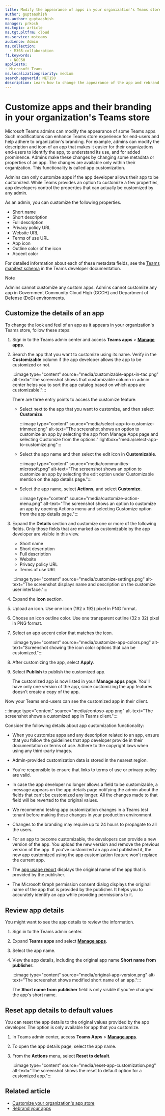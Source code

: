 ```yaml
---
title: Modify the appearance of apps in your organization's Teams store
author: guptaashish
ms.author: guptaashish
manager: prkosh
ms.topic: article
ms.tgt.pltfrm: cloud
ms.service: msteams
audience: Admin
ms.collection: 
  - M365-collaboration
f1.keywords: 
  - NOCSH
appliesto: 
- Microsoft Teams
ms.localizationpriority: medium
search.appverid: MET150
description: Learn how to change the appearance of the app and rebrand an app by editing app details and metadata.
---
```


# Customize apps and their branding in your organization's Teams store

Microsoft Teams admins can modify the appearance of some Teams apps. Such modifications can enhance Teams store experience for end-users and help adhere to organization's branding. For example, admins can modify the description and icon of an app that makes it easier for their organizations end-users to identify the app, to understand its use, and for added prominence. Admins make these changes by changing some metadata or properties of an app. The changes are available only within their organization. This functionality is called app customization.

Admins can only customize apps if the app developer allows their app to be customized. While Teams provides an option to customize a few properties, app developers control the properties that can actually be customized by any admin.

As an admin, you can customize the following properties.

* Short name
* Short description
* Full description
* Privacy policy URL
* Website URL
* Terms of use URL
* App icon
* Outline color of the icon
* Accent color

For detailed information about each of these metadata fields, see the [Teams manifest schema](/microsoftteams/platform/resources/schema/manifest-schema) in the Teams developer documentation.

> [!NOTE]
> Admins cannot customize any custom apps. Admins cannot customize any app in Government Community Cloud High (GCCH) and Department of Defense (DoD) environments.

## Customize the details of an app

To change the look and feel of an app as it appears in your organization's Teams store, follow these steps:

1. Sign in to the Teams admin center and access **Teams apps** > **[Manage apps](https://admin.teams.microsoft.com/policies/manage-apps)**.

1. Search the app that you want to customize using its name. Verify in the **Customizable** column if the app developer allows the app to be customized or not.

   :::image type="content" source="media/customizable-apps-in-tac.png" alt-text="The screenshot shows that customizable column in admin center helps you to sort the app catalog based on which apps are customizable.":::

   There are three entry points to access the customize feature:

   * Select next to the app that you want to customize, and then select **Customize**.

     :::image type="content" source="media/select-app-to-customize-trimmed.png" alt-text="The screenshot shows an option to customize an app by selecting the app from Manage Apps page and selecting Customize from the options." lightbox="media/select-app-to-customize.png":::

   * Select the app name and then select the edit icon in **Customizable**.

     :::image type="content" source="media/communities-microsoft.png" alt-text="The screenshot shows an option to customize an app by selecting the edit option under Customizable mention on the app details page.":::

   * Select the app name, select **Actions**, and select **Customize**.

     :::image type="content" source="media/customize-action-menu.png" alt-text="The screenshot shows an option to customize an app by opening Actions menu and selecting Customize option from the app details page.":::

1. Expand the **Details** section and customize one or more of the following fields. Only those fields that are marked as customizable by the app developer are visible in this view.

    * Short name
    * Short description
    * Full description
    * Website
    * Privacy policy URL
    * Terms of use URL

   :::image type="content" source="media/customize-settings.png" alt-text="The screenshot displays name and description on the customize user interface.":::

1. Expand the **Icon** section.

1. Upload an icon. Use one icon (192 x 192) pixel in PNG format.

1. Choose an icon outline color. Use one transparent outline (32 x 32) pixel in PNG format.

1. Select an app accent color that matches the icon.

   :::image type="content" source="media/customize-app-colors.png" alt-text="Screenshot showing the icon color options that can be customized.":::

1. After customizing the app, select **Apply**.

1. Select **Publish** to publish the customized app.

   The customized app is now listed in your **Manage apps** page. You'll have only one version of the app, since customizing the app features doesn't create a copy of the app.

Now your Teams end-users can see the customized app in their client.

   :::image type="content" source="media/contoso-app.png" alt-text="The screenshot shows a customized app in Teams client.":::

Consider the following details about app customization functionality:

* When you customize apps and any description related to an app, ensure that you follow the guidelines that app developer provide in their documentation or terms of use. Adhere to the copyright laws when using any third-party images.

* Admin-provided customization data is stored in the nearest region.

* You're responsible to ensure that links to terms of use or privacy policy are valid.

* In case the app developer no longer allows a field to be customizable, a message appears on the app details page notifying the admin about the fields that can't be customized any longer. All the changes made to that field will be reverted to the original values.

* We recommend testing app customization changes in a Teams test tenant before making these changes in your production environment.

* Changes to the branding may require up to 24 hours to propagate to all the users.

* For an app to become customizable, the developers can provide a new version of the app. You upload the new version and remove the previous version of the app. If you've customized an app and published it, the new app customized using the app customization feature won't replace the current app.

* The [app usage report](teams-analytics-and-reports/app-usage-report.md) displays the original name of the app that is provided by the publisher.

* The Microsoft Graph permission consent dialog displays the original name of the app that is provided by the publisher. It helps you to accurately identify an app while providing permissions to it.

## Review app details

You might want to see the app details to review the information.

1. Sign in to the Teams admin center.

1. Expand **Teams apps** and select **[Manage apps](https://admin.teams.microsoft.com/policies/manage-apps)**.

1. Select the app name.

1. View the app details, including the original app name **Short name from publisher**.

   :::image type="content" source="media/original-app-version.png" alt-text="The screenshot shows modified short name of an app.":::

   The **Short name from publisher** field is only visible if you've changed the app's short name.

## Reset app details to default values

You can reset the app details to the original values provided by the app developer. The option is only available for app that you customize.

1. In Teams admin center, access **Teams Apps** > **[Manage apps](https://admin.teams.microsoft.com/policies/manage-apps)**.

1. To open the app details page, select the app name.

1. From the **Actions** menu, select **Reset to default**.

   :::image type="content" source="media/reset-app-customization.png" alt-text="The screenshot shows the reset to default option for a customized app.":::

## Related article

* [Customize your organization's app store](customize-your-app-store.md)
* [Rebrand your apps](https://techcommunity.microsoft.com/t5/microsoft-teams-blog/rebrand-apps-to-your-own-organization-s-branding-with-app/ba-p/2376296)
